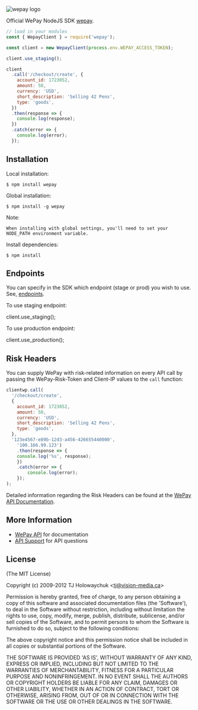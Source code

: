 ![wepay logo](http://go.wepay.com/frontend/images/wepay-logo.svg)

Official WePay NodeJS SDK [wepay](https://www.wepay.com).

```js
// load in your modules
const { WepayClient } = require('wepay');

const client = new WepayClient(process.env.WEPAY_ACCESS_TOKEN);

client.use_staging();

client
  .call('/checkout/create', {
    account_id: 1723052,
    amount: 50,
    currency: 'USD',
    short_description: 'Selling 42 Pens',
    type: 'goods',
  })
  .then(response => {
    console.log(response);
  })
  .catch(error => {
    console.log(error);
  });
```

## Installation

Local installation:

    $ npm install wepay

Global installation:

    $ npm install -g wepay

Note:

    When installing with global settings, you'll need to set your NODE_PATH environment variable.

Install dependencies:

    $ npm install

## Endpoints

You can specify in the SDK which endpoint (stage or prod) you wish to use. See, [endpoints](https://stage.wepay.com/developer/reference/endpoints).

To use staging endpoint:

client.use_staging();

To use production endpoint:

client.use_production();

## Risk Headers

You can supply WePay with risk-related information on every API call by passing the WePay-Risk-Token and Client-IP values to the `call` function:

```js
clientwp.call(
  '/checkout/create',
  {
    account_id: 1723052,
    amount: 50,
    currency: 'USD',
    short_description: 'Selling 42 Pens',
    type: 'goods',
  },
  '123e4567-e89b-12d3-a456-426655440000',
	'100.166.99.123')
	.then(response => {
    console.log('%s', response);
	})
	.catch(error => {
		console.log(error);
	});
);
```

Detailed information regarding the Risk Headers can be found at the [WePay API Documentation](https://developer.wepay.com/reference/risk_headers).

## More Information

* [WePay API](https://www.wepay.com/developer) for documentation
* [API Support](https://support.wepay.com) for API questions

## License

(The MIT License)

Copyright (c) 2009-2012 TJ Holowaychuk &lt;tj@vision-media.ca&gt;

Permission is hereby granted, free of charge, to any person obtaining
a copy of this software and associated documentation files (the
'Software'), to deal in the Software without restriction, including
without limitation the rights to use, copy, modify, merge, publish,
distribute, sublicense, and/or sell copies of the Software, and to
permit persons to whom the Software is furnished to do so, subject to
the following conditions:

The above copyright notice and this permission notice shall be
included in all copies or substantial portions of the Software.

THE SOFTWARE IS PROVIDED 'AS IS', WITHOUT WARRANTY OF ANY KIND,
EXPRESS OR IMPLIED, INCLUDING BUT NOT LIMITED TO THE WARRANTIES OF
MERCHANTABILITY, FITNESS FOR A PARTICULAR PURPOSE AND NONINFRINGEMENT.
IN NO EVENT SHALL THE AUTHORS OR COPYRIGHT HOLDERS BE LIABLE FOR ANY
CLAIM, DAMAGES OR OTHER LIABILITY, WHETHER IN AN ACTION OF CONTRACT,
TORT OR OTHERWISE, ARISING FROM, OUT OF OR IN CONNECTION WITH THE
SOFTWARE OR THE USE OR OTHER DEALINGS IN THE SOFTWARE.
